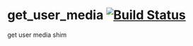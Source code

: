 get_user_media [![Build Status](https://travis-ci.org/nathanfaucett/js-get_user_media.svg?branch=master)](https://travis-ci.org/nathanfaucett/js-get_user_media)
=======

get user media shim
